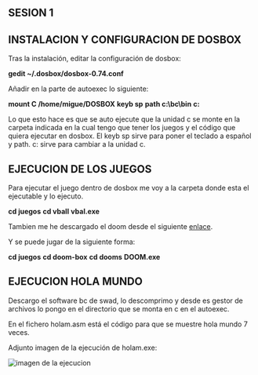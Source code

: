 ## SESION 1

## INSTALACION Y CONFIGURACION DE DOSBOX

Tras la instalación, editar la configuración de dosbox:

**gedit ~/.dosbox/dosbox-0.74.conf**

Añadir en la parte de autoexec lo siguiente:

**mount C /home/migue/DOSBOX**
**keyb sp**
**path c:\bc\bin**
**c:**




Lo que esto hace es que se auto ejecute que la unidad c se monte en la carpeta indicada en la cual tengo que tener los juegos y el código que quiera ejecutar en dosbox. El keyb sp sirve para poner el teclado a español y path. c: sirve para cambiar a la unidad c.

## EJECUCION DE LOS JUEGOS

Para ejecutar el juego dentro de dosbox me voy a la carpeta donde esta el ejecutable y lo ejecuto. 

**cd juegos**
**cd vball**
**vbal.exe**

Tambien me he descargado el doom desde el siguiente [enlace](https://www.dosgamesarchive.com/file/doom/doom-box/).

Y se puede jugar de la siguiente forma:

**cd juegos**
**cd doom-box**
**cd dooms**
**DOOM.exe**


## EJECUCION HOLA MUNDO

Descargo el software bc de swad, lo descomprimo y desde es gestor de archivos lo pongo en el directorio que se monta en c en el autoexec.

En el fichero holam.asm está el código para que se muestre hola mundo 7 veces.

Adjunto imagen de la ejecución de holam.exe:

![imagen de la ejecucion](https://github.com/MIGUE1999/PDIH/blob/main/S1/ejecucion.png)



